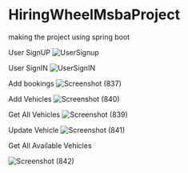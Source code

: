 # HiringWheelMsbaProject
making the project using spring boot 




User SignUP
![UserSignup](https://user-images.githubusercontent.com/70711348/199577792-1441e81f-a9a8-418d-a0fe-67edf0137a76.png)



User SignIN
![UserSignIN](https://user-images.githubusercontent.com/70711348/199577860-db4f5830-7c1f-49ab-b508-9d0427bdb6d2.png)



Add bookings
![Screenshot (837)](https://user-images.githubusercontent.com/70711348/199578169-b5110f17-f954-4b2e-83e6-d207106492b9.png)



Add Vehicles
![Screenshot (840)](https://user-images.githubusercontent.com/70711348/199578480-799c95d6-5fd6-4a4f-ac07-a874a6fbd18e.png)




Get All Vehicles
![Screenshot (839)](https://user-images.githubusercontent.com/70711348/199578353-ced5a9a6-1003-4e60-a103-5caf9f435a9d.png)



Update Vehicle
![Screenshot (841)](https://user-images.githubusercontent.com/70711348/199578593-744a130a-0449-459d-b643-67cf4809442f.png)



Get All Available Vehicles

![Screenshot (842)](https://user-images.githubusercontent.com/70711348/199578676-5024693a-dca9-4508-9345-e8a20dfdc4f9.png)
